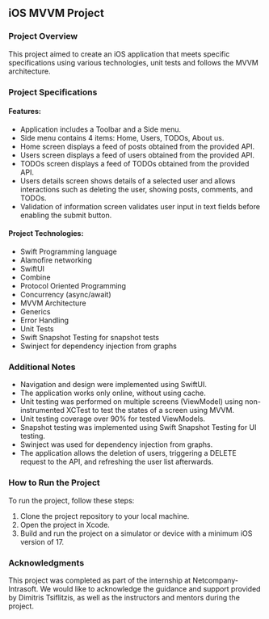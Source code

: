 ## iOS MVVM Project

### Project Overview

This project aimed to create an iOS application that meets specific specifications using various technologies, unit tests and follows the MVVM architecture.

### Project Specifications

#### Features:

- Application includes a Toolbar and a Side menu.
- Side menu contains 4 items: Home, Users, TODOs, About us.
- Home screen displays a feed of posts obtained from the provided API.
- Users screen displays a feed of users obtained from the provided API.
- TODOs screen displays a feed of TODOs obtained from the provided API.
- Users details screen shows details of a selected user and allows interactions such as deleting the user, showing posts, comments, and TODOs.
- Validation of information screen validates user input in text fields before enabling the submit button.


#### Project Technologies:

- Swift Programming language
- Alamofire networking
- SwiftUI
- Combine
- Protocol Oriented Programming
- Concurrency (async/await)
- MVVM Architecture
- Generics
- Error Handling
- Unit Tests
- Swift Snapshot Testing for snapshot tests
- Swinject for dependency injection from graphs

### Additional Notes

- Navigation and design were implemented using SwiftUI.
- The application works only online, without using cache.
- Unit testing was performed on multiple screens (ViewModel) using non-instrumented XCTest to test the states of a screen using MVVM.
- Unit testing coverage over 90% for tested ViewModels.
- Snapshot testing was implemented using Swift Snapshot Testing for UI testing.
- Swinject was used for dependency injection from graphs.
- The application allows the deletion of users, triggering a DELETE request to the API, and refreshing the user list afterwards.

### How to Run the Project

To run the project, follow these steps:

1. Clone the project repository to your local machine.
2. Open the project in Xcode.
3. Build and run the project on a simulator or device with a minimum iOS version of 17.

### Acknowledgments

This project was completed as part of the internship at Netcompany-Intrasoft. We would like to acknowledge the guidance and support provided by Dimitris Tsiflitzis, as well as the instructors and mentors during the project.
